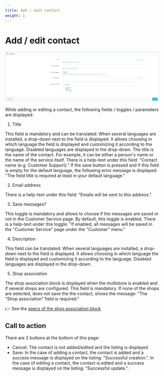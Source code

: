 ```yaml
---
title: Add / edit contact
weight: 1
---
```

# Add / edit contact

![Contact](/img/contacts.png)


While adding or editing a contact, the following fields / toggles / parameters are displayed:

 1) Title

This field is mandatory and can be translated: When several languages are installed, a drop-down next to the field is displayed. It allows choosing in which language the field is displayed and customizing it according to the language. Disabled languages are displayed in the drop-down.
The title is the name of the contact. For example, it can be either a person's name or the name of the service itself. There is a help-text under this field: "Contact name (e.g. Customer Support)."
If the save button is pressed and if this field is empty for the default language, the following error message is displayed: "The field title is required at least in your default language."
 
 2) Email address

There is a help-text under this field: "Emails will be sent to this address.".
 
 3) Save messages?

This toggle is mandatory and allows to choose if the messages are saved or not in the Customer Service page. By default, this toggle is enabled. There is a help-text under this toggle: "If enabled, all messages will be saved in the "Customer Service" page under the "Customer" menu."

 4) Description

This field can be translated: When several languages are installed, a drop-down next to the field is displayed. It allows choosing in which language the field is displayed and customizing it according to the language. Disabled languages are displayed in the drop-down.

 5) Shop association

The shop association block is displayed when the multistore is enabled and if several shops are configured. This field is mandatory.
If none of the shops are selected, does not save the the contact, shows the message: "The "Shop association" field is required."

:point_right: See the [specs of the shop association block](../../../multistoregeneralspecs.md#shop-association-block)

 ## Call to action 
 There are 2 buttons at the bottom of this page: 
 - Cancel: The contact is not added/edited and the listing is displayed
 - Save: In the case of adding a contact, the contact is added and a success message is displayed on the listing: "Successful creation.". In the case of editing a contact, the contact is edited and a success message is displayed on the listing: "Successful update.".
